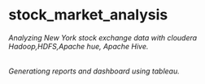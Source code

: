 # stock_market_analysis

###### Analyzing New York stock exchange data with cloudera Hadoop,HDFS,Apache hue, Apache Hive.
###### Generationg reports and dashboard using tableau.
